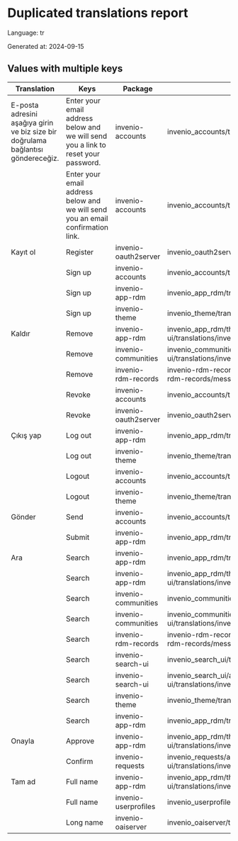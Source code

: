 # Duplicated translations report

Language: tr

Generated at: 2024-09-15


## Values with multiple keys


| Translation | Keys | Package | File |
|-------------|------| --- | --- |
| E-posta adresini aşağıya girin ve biz size bir doğrulama bağlantısı göndereceğiz.| Enter your email address below and we will send you a link to reset your password. | invenio-accounts | invenio_accounts/translations/tr/LC_MESSAGES/messages.po |
|| Enter your email address below and we will send you an email confirmation link. | invenio-accounts | invenio_accounts/translations/tr/LC_MESSAGES/messages.po |
| Kayıt ol| Register | invenio-oauth2server | invenio_oauth2server/translations/tr/LC_MESSAGES/messages.po |
|| Sign up | invenio-accounts | invenio_accounts/translations/tr/LC_MESSAGES/messages.po |
|| Sign up | invenio-app-rdm | invenio_app_rdm/translations/tr/LC_MESSAGES/messages.po |
|| Sign up | invenio-theme | invenio_theme/translations/tr/LC_MESSAGES/messages.po |
| Kaldır| Remove | invenio-app-rdm | invenio_app_rdm/theme/assets/semantic-ui/translations/invenio_app_rdm/messages/tr/messages.po |
|| Remove | invenio-communities | invenio_communities/assets/semantic-ui/translations/invenio_communities/messages/tr/messages.po |
|| Remove | invenio-rdm-records | invenio-rdm-records/assets/semantic-ui/translations/invenio-rdm-records/messages/tr/messages.po |
|| Revoke | invenio-accounts | invenio_accounts/translations/tr/LC_MESSAGES/messages.po |
|| Revoke | invenio-oauth2server | invenio_oauth2server/translations/tr/LC_MESSAGES/messages.po |
| Çıkış yap| Log out | invenio-app-rdm | invenio_app_rdm/translations/tr/LC_MESSAGES/messages.po |
|| Log out | invenio-theme | invenio_theme/translations/tr/LC_MESSAGES/messages.po |
|| Logout | invenio-accounts | invenio_accounts/translations/tr/LC_MESSAGES/messages.po |
|| Logout | invenio-theme | invenio_theme/translations/tr/LC_MESSAGES/messages.po |
| Gönder| Send | invenio-accounts | invenio_accounts/translations/tr/LC_MESSAGES/messages.po |
|| Submit | invenio-app-rdm | invenio_app_rdm/translations/tr/LC_MESSAGES/messages.po |
| Ara| Search | invenio-app-rdm | invenio_app_rdm/translations/tr/LC_MESSAGES/messages.po |
|| Search | invenio-app-rdm | invenio_app_rdm/theme/assets/semantic-ui/translations/invenio_app_rdm/messages/tr/messages.po |
|| Search | invenio-communities | invenio_communities/translations/tr/LC_MESSAGES/messages.po |
|| Search | invenio-communities | invenio_communities/assets/semantic-ui/translations/invenio_communities/messages/tr/messages.po |
|| Search | invenio-rdm-records | invenio-rdm-records/assets/semantic-ui/translations/invenio-rdm-records/messages/tr/messages.po |
|| Search | invenio-search-ui | invenio_search_ui/translations/tr/LC_MESSAGES/messages.po |
|| Search | invenio-search-ui | invenio_search_ui/assets/semantic-ui/translations/invenio_search_ui/messages/tr/messages.po |
|| Search | invenio-theme | invenio_theme/translations/tr/LC_MESSAGES/messages.po |
|| Search  | invenio-app-rdm | invenio_app_rdm/translations/tr/LC_MESSAGES/messages.po |
| Onayla| Approve | invenio-app-rdm | invenio_app_rdm/theme/assets/semantic-ui/translations/invenio_app_rdm/messages/tr/messages.po |
|| Confirm | invenio-requests | invenio_requests/assets/semantic-ui/translations/invenio_requests/messages/tr/messages.po |
| Tam ad| Full name | invenio-app-rdm | invenio_app_rdm/theme/assets/semantic-ui/translations/invenio_app_rdm/messages/tr/messages.po |
|| Full name | invenio-userprofiles | invenio_userprofiles/translations/tr/LC_MESSAGES/messages.po |
|| Long name | invenio-oaiserver | invenio_oaiserver/translations/tr/LC_MESSAGES/messages.po |
